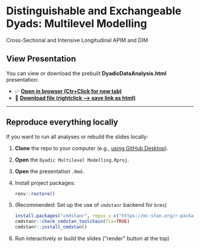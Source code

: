 # Distinguishable and Exchangeable Dyads: Multilevel Modelling
Cross-Sectional and Intensive Longitudinal APIM and DIM

## View Presentation

You can view or download the prebuilt **DyadicDataAnalysis.html** presentation:

- ✅ **[Open in browser (Ctr+Click for new tab)](https://pascal-kueng.github.io/05DyadicDataAnalysis/DyadicDataAnalysis.html)**
- 💾 **[Download file (rightclick --> save link as html)](https://github.com/Pascal-Kueng/05DyadicDataAnalysis/raw/main/DyadicDataAnalysis.html)**

---


## Reproduce everything locally

If you want to run all analyses or rebuild the slides locally:

1. **Clone** the repo to your computer (e.g., [using GitHub Desktop](https://desktop.github.com/download/)).
2. **Open** the `Dyadic Multilevel Modelling.Rproj`.
3. **Open** the presentation `.Rmd`.
4. Install project packages:

   ```r
   renv::restore()
   ```
5. (Recommended: Set up the use of `cmdstanr` backend for `brms`)

   ```r
   install.packages("cmdstanr", repos = c("https://mc-stan.org/r-packages/", getOption("repos")))
   cmdstanr::check_cmdstan_toolchain(fix=TRUE)
   cmdstanr::install_cmdstan()
   ```
6. Run interactively or build the slides ("render" button at the top)

